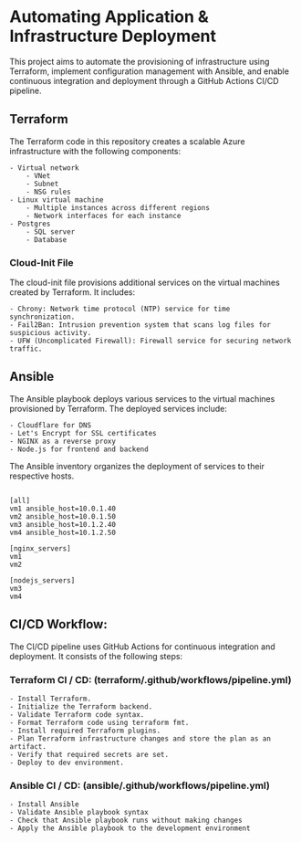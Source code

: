 # Automating Application & Infrastructure Deployment

This project aims to automate the provisioning of infrastructure using Terraform, implement configuration management with Ansible, and enable continuous integration and deployment through a GitHub Actions CI/CD pipeline.

## Terraform

The Terraform code in this repository creates a scalable Azure infrastructure with the following components:

    - Virtual network
        - VNet
        - Subnet
        - NSG rules
    - Linux virtual machine
        - Multiple instances across different regions
        - Network interfaces for each instance
    - Postgres
        - SQL server
        - Database

### Cloud-Init File

The cloud-init file provisions additional services on the virtual machines created by Terraform. It includes:

    - Chrony: Network time protocol (NTP) service for time synchronization.
    - Fail2Ban: Intrusion prevention system that scans log files for suspicious activity.
    - UFW (Uncomplicated Firewall): Firewall service for securing network traffic.

## Ansible

The Ansible playbook deploys various services to the virtual machines provisioned by Terraform. The deployed services include:

    - Cloudflare for DNS
    - Let's Encrypt for SSL certificates
    - NGINX as a reverse proxy
    - Node.js for frontend and backend

The Ansible inventory organizes the deployment of services to their respective hosts.

```

[all]
vm1 ansible_host=10.0.1.40
vm2 ansible_host=10.0.1.50
vm3 ansible_host=10.1.2.40
vm4 ansible_host=10.1.2.50

[nginx_servers]
vm1
vm2

[nodejs_servers]
vm3
vm4

```

## CI/CD Workflow:

The CI/CD pipeline uses GitHub Actions for continuous integration and deployment. It consists of the following steps:

### Terraform CI / CD: (terraform/.github/workflows/pipeline.yml)

    - Install Terraform.
    - Initialize the Terraform backend.
    - Validate Terraform code syntax.
    - Format Terraform code using terraform fmt.
    - Install required Terraform plugins.
    - Plan Terraform infrastructure changes and store the plan as an artifact.
    - Verify that required secrets are set.
    - Deploy to dev environment.

### Ansible CI / CD: (ansible/.github/workflows/pipeline.yml)

    - Install Ansible
    - Validate Ansible playbook syntax
    - Check that Ansible playbook runs without making changes
    - Apply the Ansible playbook to the development environment